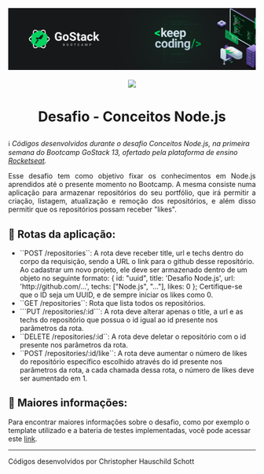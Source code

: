 <div align="center">
  <img src="https://github.com/ChristopherHauschild/bootcamp-gostack-13-rocketseat/blob/master/gostack.png?raw=true">
</div> <br />

<div align="center">
  <img src="https://img.shields.io/static/v1?label=nodejs&message=backend&color=success&style=for-the-badge&logo=NODE.JS"/>
</div>

# <p align="center">Desafio - Conceitos Node.js</p>

:information_source: <i>Códigos desenvolvidos durante o desafio Conceitos Node.js, na primeira semana do Bootcamp GoStack 13, ofertado pela plataforma de ensino [Rocketseat](https://rocketseat.com.br/).</i>

<p align="justify">
Esse desafio tem como objetivo fixar os conhecimentos em Node.js aprendidos até o presente momento no Bootcamp. A mesma consiste numa aplicação para armazenar repositórios do seu portfólio, que irá permitir a criação, listagem, atualização e remoção dos repositórios, e além disso permitir que os repositórios possam receber "likes".
</p>

## :twisted_rightwards_arrows: Rotas da aplicação:
<ul>
  <li>``POST /repositories``: A rota deve receber title, url e techs dentro do corpo da requisição, sendo a URL o link para o github desse repositório. Ao cadastrar um novo projeto, ele deve ser armazenado dentro de um objeto no seguinte formato: { id: "uuid", title: 'Desafio Node.js', url: 'http://github.com/...', techs: ["Node.js", "..."], likes: 0 }; Certifique-se que o ID seja um UUID, e de sempre iniciar os likes como 0.</li>
  <li>``GET /repositories``: Rota que lista todos os repositórios.</li>
  <li>```PUT /repositories/:id```: A rota deve alterar apenas o title, a url e as techs do repositório que possua o id igual ao id presente nos parâmetros da rota.</li>
  <li>``DELETE /repositories/:id``: A rota deve deletar o repositório com o id presente nos parâmetros da rota.</li>
  <li>``POST /repositories/:id/like``: A rota deve aumentar o número de likes do repositório específico escolhido através do id presente nos parâmetros da rota, a cada chamada dessa rota, o número de likes deve ser aumentado em 1.</li>
</ul>

## :pushpin: Maiores informações:

Para encontrar maiores informações sobre o desafio, como por exemplo o template utilizado e a bateria de testes implementadas, você pode acessar este [link](https://github.com/rocketseat-education/bootcamp-gostack-desafios/tree/master/desafio-conceitos-nodejs).

<hr>

Códigos desenvolvidos por Christopher Hauschild Schott
